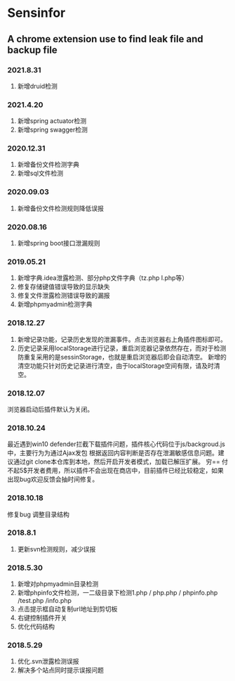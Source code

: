 # Sensinfor

## A chrome extension use to find leak file and backup file

### 2021.8.31
1. 新增druid检测

### 2021.4.20
1. 新增spring actuator检测
2. 新增spring swagger检测

### 2020.12.31
1. 新增备份文件检测字典
2. 新增sql文件检测

### 2020.09.03
1. 新增备份文件检测规则降低误报


### 2020.08.16
1. 新增spring boot接口泄漏规则

### 2019.05.21
1. 新增字典.idea泄露检测、部分php文件字典（tz.php l.php等）
2. 修复存储键值错误导致的显示缺失
3. 修复文件泄露检测错误导致的漏报
4. 新增phpmyadmin检测字典


### 2018.12.27 
1. 新增记录功能，记录历史发现的泄漏事件。点击浏览器右上角插件图标即可。
2. 历史记录采用localStorage进行记录，重启浏览器记录依然存在，而对于检测防重复采用的是sessinStorage，也就是重启浏览器后即会自动清空。
新增的清空功能只针对历史记录进行清空，由于localStorage空间有限，请及时清空。


### 2018.12.07 
浏览器启动后插件默认为关闭。

### 2018.10.24
最近遇到win10 defender拦截下载插件问题，插件核心代码位于js/backgroud.js中，主要行为为通过Ajax发包
根据返回内容判断是否存在泄漏敏感信息问题。建议通过git clone本仓库到本地，然后开启开发者模式，加载已解压扩展。
穷== 付不起5$开发者费用，所以插件不会出现在商店中，目前插件已经比较稳定，如果出现bug欢迎反馈会抽时间修复。

### 2018.10.18 
修复bug 调整目录结构


### 2018.8.1
1. 更新svn检测规则，减少误报


### 2018.5.30

1. 新增对phpmyadmin目录检测
2. 新增phpinfo文件检测，一二级目录下检测1.php / php.php / phpinfo.php /test.php /info.php
3. 点击提示框自动复制url地址到剪切板
4. 右键控制插件开关
5. 优化代码结构


### 2018.5.29

1. 优化.svn泄露检测误报
2. 解决多个站点同时提示误报问题
